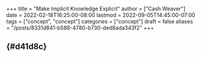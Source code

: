 +++
title = "Make Implicit Knowledge Explicit"
author = ["Cash Weaver"]
date = 2022-02-18T16:25:00-08:00
lastmod = 2022-09-05T14:45:00-07:00
tags = ["concept", "concept"]
categories = ["concept"]
draft = false
aliases = "/posts/8331d841-b588-4780-b730-ded8ada343f2"
+++

##  {#d41d8c}
